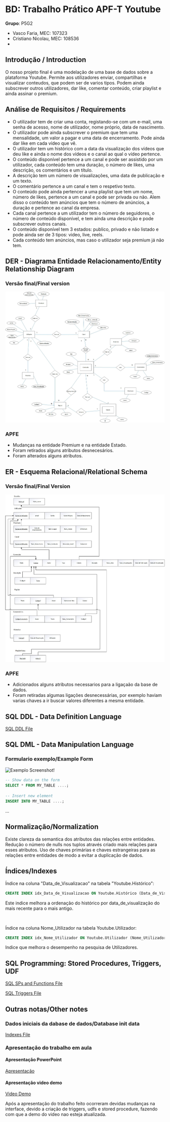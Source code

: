 # BD: Trabalho Prático APF-T Youtube

**Grupo**: P5G2
- Vasco Faria, MEC: 107323
- Cristiano Nicolau, MEC: 108536
- 
## Introdução / Introduction
 
O nosso projeto final é uma modelação de uma base de dados sobre a plataforma Youtube.
Permite aos utilizadores enviar, compartilhas e visualizar conteudos, que podem ser de varios tipos.
Podem ainda subscrever outros utilizadores, dar like, comentar conteúdo, criar playlist e ainda assinar o premium. 

## ​Análise de Requisitos / Requirements

- O utilizador tem de criar uma conta, registando-se com um e-mail, uma senha de acesso, nome de utilizador, nome próprio, data de nascimento.
- O utilizador pode ainda subscrever o premium que tem uma mensalidade, um valor a pagar e uma data de encerramento.  Pode ainda dar like em cada vídeo que vê.
- O utilizador tem um histórico com a data da visualização dos vídeos que deu like e ainda o nome dos vídeos e o canal ao qual o vídeo pertence.
- O conteúdo disponível pertence a um canal e pode ser assistido por um utilizador, cada conteúdo tem uma duração, o número de likes, uma descrição, os comentários e um título. 
- A descrição tem um número de visualizações, uma data de publicação e um texto.
- O comentário pertence a um canal e tem o respetivo texto.
- O conteúdo pode ainda pertencer a uma playlist que tem um nome, número de likes, pertence a um canal e pode ser privada ou não. Alem disso o conteúdo tem anúncios que tem o número de anúncios, a duração e pertence ao canal da empresa.
- Cada canal pertence a um utilizador tem o número de seguidores, o número de conteúdo disponível, e tem ainda uma descrição e pode subscrever outros canais.	
- O conteúdo disponível tem 3 estados: publico, privado e não listado e pode ainda ser de 3 tipos: video, live, reels. 
- Cada conteúdo tem anúncios, mas caso o utilizador seja premium já não tem.

## DER - Diagrama Entidade Relacionamento/Entity Relationship Diagram

### Versão final/Final version

![DER Diagram!](diagramas/DER_Final.jpg "AnImage")

### APFE 

- Mudanças na entidade Premium e na entidade Estado.
- Foram retirados alguns atributos desnecesários.
- Foram alterados alguns atributos.

## ER - Esquema Relacional/Relational Schema

### Versão final/Final Version

![ER Diagram!](diagramas/ER_Final.jpg "AnImage")

### APFE

- Adicionados alguns atributos necessarios para a ligaçaão da base de dados.
- Foram retiradas algumas ligações desnecessárias, por exemplo haviam varias chaves a ir buscar valores diferentes a mesma entidade.


## ​SQL DDL - Data Definition Language

[SQL DDL File](sql/01_ddl.sql "SQLFileQuestion")

## SQL DML - Data Manipulation Language

### Formulario exemplo/Example Form

![Exemplo Screenshot!](screenshots/screenshot_1.jpg "AnImage")

```sql
-- Show data on the form
SELECT * FROM MY_TABLE ....;

-- Insert new element
INSERT INTO MY_TABLE ....;
```

...

## Normalização/Normalization

Existe clareza da semantica dos atributos das relações entre entidades.
Redução o número de nulls nos tuplos através criado mais relações para esses atributos.
Uso de chaves primárias e chaves estrangeiras para as relações entre entidades de modo a evitar a duplicação de dados. 

## Índices/Indexes

Índice na coluna "Data_de_Visualizacao" na tabela "Youtube.Histórico":
```sql
CREATE INDEX idx_Data_de_Visualizacao ON Youtube.Histórico (Data_de_Visualizacao);
```
Este indice melhora a ordenação do histórico por data_de_visualização do mais recente para o mais antigo.

<br>

Índice na coluna Nome_Utilizador na tabela Youtube.Utilizador:
```sql
CREATE INDEX idx_Nome_Utilizador ON Youtube.Utilizador (Nome_Utilizador);"
```
Indice que melhora o desempenho na pesquisa de Utilizadores.



## SQL Programming: Stored Procedures, Triggers, UDF

[SQL SPs and Functions File](sql/02_sp_functions.sql "SQLFileQuestion")

[SQL Triggers File](sql/03_triggers.sql "SQLFileQuestion")

## Outras notas/Other notes

### Dados iniciais da dabase de dados/Database init data 

[Indexes File](sql/04_db_init.sql "SQLFileQuestion")


### Apresentação do trabalho em aula

#### Apresentação PowerPoint

[Apresentação](presentation/apresentacaofinal.pptx "PowerPointFile")

#### Apresentação video demo

[Video Demo](presentation/videoapresentacaofinal.mp4 "Mp4File")

Após a apresentação do trabalho feito ocorreram devidas mudanças na interface, devido a criação de triggers, udfs e stored procedure, fazendo com que a demo do video nao esteja atualizada. 







 
